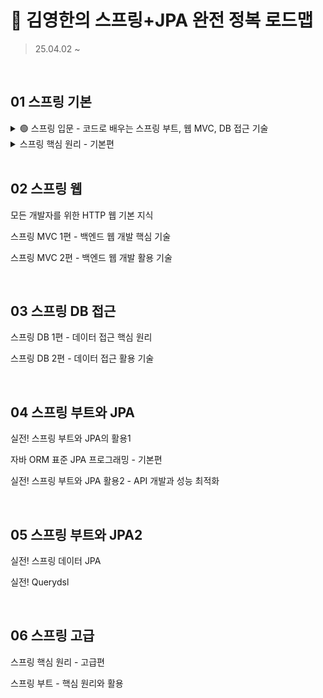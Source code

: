 # 🌱 김영한의 스프링+JPA 완전 정복 로드맵
> 25.04.02 ~

<br>

## 01 스프링 기본
<details>
    <summary>🟢 스프링 입문 - 코드로 배우는 스프링 부트, 웹 MVC, DB 접근 기술</summary>
    <div markdown="1">
    <ul>
      <li>✅ 강의 소개</li>
      <li>✅ 프로젝트 환경설정</li>
      <li>✅ 스프링 웹 개발 기초</li>
      <li>✅ 회원 관리 예제 - 백엔드 개발</li>
      <li>🟢 스프링 빈과 의존관계 </li>
    </ul>
</details>

<details>
    <summary>스프링 핵심 원리 - 기본편</summary>
    <div markdown="1">
    <ul>
      <li></li>
    </ul>
</details>

<br>

## 02 스프링 웹
모든 개발자를 위한 HTTP 웹 기본 지식

스프링 MVC 1편 - 백엔드 웹 개발 핵심 기술

스프링 MVC 2편 - 백엔드 웹 개발 활용 기술

<br>

## 03 스프링 DB 접근
스프링 DB 1편 - 데이터 접근 핵심 원리

스프링 DB 2편 - 데이터 접근 활용 기술

<br>

## 04 스프링 부트와 JPA
실전! 스프링 부트와 JPA의 활용1

자바 ORM 표준 JPA 프로그래밍 - 기본편

실전! 스프링 부트와 JPA 활용2 - API 개발과 성능 최적화

<br>

## 05 스프링 부트와 JPA2
실전! 스프링 데이터 JPA

실전! Querydsl

<br>

## 06 스프링 고급
스프링 핵심 원리 - 고급편

스프링 부트 - 핵심 원리와 활용
